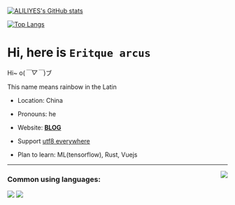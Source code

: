 <!-- ### Hi there 👋 -->

<!--
**ALILIYES/ALILIYES** is a ✨ _special_ ✨ repository because its `README.md` (this file) appears on your GitHub profile.

Here are some ideas to get you started:

- 🔭 I’m currently working on ...
- 🌱 I’m currently learning ...
- 👯 I’m looking to collaborate on ...
- 🤔 I’m looking for help with ...
- 💬 Ask me about ...
- 📫 How to reach me: ...
- 😄 Pronouns: ...
- ⚡ Fun fact: ...
-->
[![ALILIYES's GitHub stats](https://github-readme-stats.vercel.app/api?username=ALILIYES&theme=graywhite)](https://github.com/anuraghazra/github-readme-stats)

[![Top Langs](https://github-readme-stats.vercel.app/api/top-langs/?username=ALILIYES&layout=compact)](https://github.com/anuraghazra/github-readme-stats)

<!-- <a href="https://github.com/anuraghazra/github-readme-stats">
  <img align="center" src="https://github-readme-stats.vercel.app/api?username=ALILIYES&theme=graywhite" />
</a>
<a href="https://github.com/anuraghazra/convoychat">
  <img align="center" src="https://github-readme-stats.vercel.app/api/top-langs/?username=ALILIYES&layout=compact" />
</a>
 -->


# Hi, here is `Eritque arcus`

Hi~ o(*￣▽￣*)ブ

This name means rainbow in the Latin

- Location: China

- Pronouns: he

- Website: [**BLOG**](https://eritque-arcus.tech)

- Support [utf8 everywhere](http://utf8everywhere.org/zh-cn)

- Plan to learn: ML(tensorflow), Rust, Vuejs

---

<a href="https://github.com/anuraghazra/github-readme-stats"><img align="right" src="https://github-readme-stats.vercel.app/api?username=ALILIYES&theme=graywhite"></a>

### Common using languages:

![](https://img.shields.io/badge/-C++-darkblue?style=flat-square&logo=C%2B%2B&logoColor=fff)
![](https://img.shields.io/badge/-Python-blue?style=flat-square&logo=Python&logoColor=fff)
<!--You are the ![Vister num, plz refresh](https://visitor-badge.glitch.me/badge?page_id=Nambers.Nambers.readme) *(since 2021/01/25)* !!-->
<!--[![Top Langs](https://github-readme-stats.vercel.app/api/top-langs/?username=Nambers)](https://github.com/anuraghazra/github-readme-stats)-->


